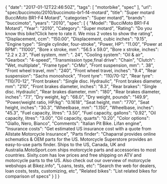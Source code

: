 {
    "date": "2017-01-12T22:46:50Z",
    "tags": [
        "motorbike",
        "spec"
    ],
    "url": "spec\/buccimoto\/2010\/buccimoto-br1-f4-motard",
    "title": "Super motard BucciMoto BR1-F4 Motard",
    "categories": "Super motard",
    "brands": "buccimoto",
    "years": "2010",
    "spec": [
        {
            "Model": "BucciMoto BR1-F4 Motard",
            "Year": "2010",
            "Category": "Super motard",
            "Rating": "Do you know this bike?Click here to rate it. We miss 2 votes to show the rating",
            "Displacement, ccm": "150.00",
            "Displacement, cubic inches": "9.15",
            "Engine type": "Single cylinder, four-stroke",
            "Power, HP": "11.00",
            "Power at RPM": "11000",
            "Bore x stroke, mm": "56.5 x 59.0",
            "Bore x stroke, inches": "2.2 x 2.3",
            "Fuel system, mm": ". 24",
            "Cooling system": "Oil & air",
            "Gearbox": "4-speed",
            "Transmission type,final drive": "Chain",
            "Clutch": "Wet, multiplate",
            "Frame type": "CrMo",
            "Front suspension, mm": ". 38",
            "Front wheel travel, mm": "240",
            "Front wheel travel, inches": "9.4",
            "Rear suspension": "Sachs monoshock",
            "Front tyre": "110\/70-12",
            "Rear tyre": "110\/70-12",
            "Front brakes": "Single disc. Hydraulic",
            "Front brakes diameter, mm": "210",
            "Front brakes diameter, inches": "8.3",
            "Rear brakes": "Single disc. Hydraulic",
            "Rear brakes diameter, mm": "180",
            "Rear brakes diameter, inches": "7.1",
            "Dry weight, kg": "68.0",
            "Dry weight, pounds": "149.9",
            "Power\/weight ratio, HP\/kg": "0.1618",
            "Seat height, mm": "770",
            "Seat height, inches": "30.3",
            "Wheelbase, mm": "1.150",
            "Wheelbase, inches": "45.3",
            "Fuel capacity, litres": "3.50",
            "Fuel capacity, gallons": "0.92",
            "Oil capacity, litres": "3.00",
            "Oil capacity, quarts": "0.20",
            "Color options": "Giallo, Nero, Bianco",
            "Comments": "Italian Pit Bike. Lifan engine",
            "Insurance costs": "Get estimated US insurance cost with a quote from Allstate Motorcycle Insurance",
            "Parts finder": "Chaparral provides online schematics & OEM parts for the US.   Motorcycle Superstore provides an easy-to-use parts finder. Ships to the US, Canada, UK and Australia.MotoSport.com ships motorcycle parts and accessories to most countries.    Sixity.com has low prices and free shipping on ATV and motorcycle parts to the US. Also check out our overview of motorcycle webshops at Bikez.info",
            "Loans, tests, etc": "Search the web for dealers, loan costs, tests, customizing, etc",
            "Related bikes": "List related bikes for comparison of specs"
        }
    ]
}